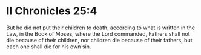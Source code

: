 # II Chronicles 25:4

But he did not put their children to death, according to what is written in the Law, in the Book of Moses, where the Lord commanded, Fathers shall not die because of their children, nor children die because of their fathers, but each one shall die for his own sin.
